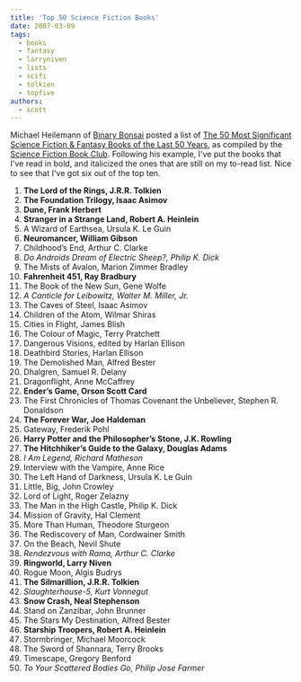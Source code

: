 ```yaml
---
title: 'Top 50 Science Fiction Books'
date: 2007-03-09
tags:
  - books
  - fantasy
  - larryniven
  - lists
  - scifi
  - tolkien
  - topfive
authors:
  - scott
---
```


Michael Heilemann of [Binary Bonsai](http://binarybonsai.com/) posted a list of [The 50 Most Significant Science Fiction & Fantasy Books of the Last 50 Years](http://binarybonsai.com/archives/2007/03/06/top-50-scifi-books/), as compiled by the [Science Fiction Book Club](http://www.sfbc.com/doc/content/sitelets/FSE_Sitelet_Theme_2.jhtml?SID=nmsfctop50). Following his example, I've put the books that I've read in bold, and italicized the ones that are still on my to-read list. Nice to see that I've got six out of the top ten.

1. **The Lord of the Rings, J.R.R. Tolkien**
2. **The Foundation Trilogy, Isaac Asimov**
3. **Dune, Frank Herbert**
4. **Stranger in a Strange Land, Robert A. Heinlein**
5. A Wizard of Earthsea, Ursula K. Le Guin
6. **Neuromancer, William Gibson**
7. Childhood’s End, Arthur C. Clarke
8. _Do Androids Dream of Electric Sheep?, Philip K. Dick_
9. The Mists of Avalon, Marion Zimmer Bradley
10. **Fahrenheit 451, Ray Bradbury**
11. The Book of the New Sun, Gene Wolfe
12. _A Canticle for Leibowitz, Walter M. Miller, Jr._
13. The Caves of Steel, Isaac Asimov
14. Children of the Atom, Wilmar Shiras
15. Cities in Flight, James Blish
16. The Colour of Magic, Terry Pratchett
17. Dangerous Visions, edited by Harlan Ellison
18. Deathbird Stories, Harlan Ellison
19. The Demolished Man, Alfred Bester
20. Dhalgren, Samuel R. Delany
21. Dragonflight, Anne McCaffrey
22. **Ender’s Game, Orson Scott Card**
23. The First Chronicles of Thomas Covenant the Unbeliever, Stephen R. Donaldson
24. **The Forever War, Joe Haldeman**
25. Gateway, Frederik Pohl
26. **Harry Potter and the Philosopher’s Stone, J.K. Rowling**
27. **The Hitchhiker’s Guide to the Galaxy, Douglas Adams**
28. _I Am Legend, Richard Matheson_
29. Interview with the Vampire, Anne Rice
30. The Left Hand of Darkness, Ursula K. Le Guin
31. Little, Big, John Crowley
32. Lord of Light, Roger Zelazny
33. The Man in the High Castle, Philip K. Dick
34. Mission of Gravity, Hal Clement
35. More Than Human, Theodore Sturgeon
36. The Rediscovery of Man, Cordwainer Smith
37. On the Beach, Nevil Shute
38. _Rendezvous with Rama, Arthur C. Clarke_
39. **Ringworld, Larry Niven**
40. Rogue Moon, Algis Budrys
41. **The Silmarillion, J.R.R. Tolkien**
42. _Slaughterhouse-5, Kurt Vonnegut_
43. **Snow Crash, Neal Stephenson**
44. Stand on Zanzibar, John Brunner
45. The Stars My Destination, Alfred Bester
46. **Starship Troopers, Robert A. Heinlein**
47. Stormbringer, Michael Moorcock
48. The Sword of Shannara, Terry Brooks
49. Timescape, Gregory Benford
50. _To Your Scattered Bodies Go, Philip Jose Farmer_
